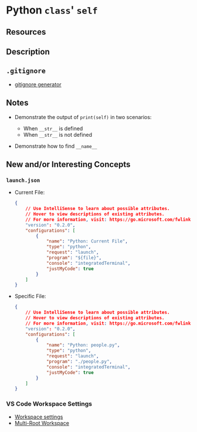 # Python `class`' `self`

## Resources

## Description

## `.gitignore`

* [gitignore generator](https://www.toptal.com/developers/gitignore/)

## Notes

* Demonstrate the output of `print(self)` in two scenarios:
  * When `__str__` is defined
  * When `__str__` is not defined

* Demonstrate how to find `__name__`

## New and/or Interesting Concepts

### `launch.json`

* Current File:

  ```json
  {
      // Use IntelliSense to learn about possible attributes.
      // Hover to view descriptions of existing attributes.
      // For more information, visit: https://go.microsoft.com/fwlink/?linkid=830387
      "version": "0.2.0",
      "configurations": [
          {
              "name": "Python: Current File",
              "type": "python",
              "request": "launch",
              "program": "${file}",
              "console": "integratedTerminal",
              "justMyCode": true
          }
      ]
  }
  ```

* Specific File:

  ```json
  {
      // Use IntelliSense to learn about possible attributes.
      // Hover to view descriptions of existing attributes.
      // For more information, visit: https://go.microsoft.com/fwlink/?linkid=830387
      "version": "0.2.0",
      "configurations": [
          {
              "name": "Python: people.py",
              "type": "python",
              "request": "launch",
              "program": "./people.py",
              "console": "integratedTerminal",
              "justMyCode": true
          }
      ]
  }
  ```

### VS Code Workspace Settings

* [Workspace settings](https://code.visualstudio.com/docs/getstarted/settings#_workspace-settings)
* [Multi-Root Workspace](https://code.visualstudio.com/docs/editor/multi-root-workspaces#_settings)
